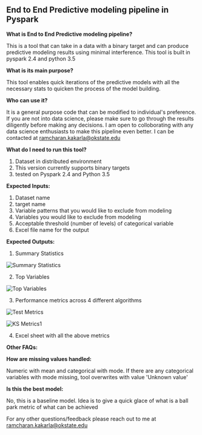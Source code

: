 ## End to End Predictive modeling pipeline in Pyspark ##

**What is End to End Predictive modeling pipeline?**

This is a tool that can take in a data with a binary target and can produce predictive modeling results using minimal interference. This tool is built in pyspark 2.4 and python 3.5

**What is its main purpose?**

This tool enables quick iterations of the predictive models with all the necessary stats to quicken the process of the model building. 

**Who can use it?**

It is a general purpose code that can be modified to individual's preference. If you are not into data science, please make sure to go through the results diligently before making any decisions.
I am open to colloborating with any data science enthusiasts to make this pipeline even better. I can be contacted at ramcharan.kakarla@okstate.edu




**What do I need to run this tool?**

1. Dataset in distributed environment
2. This version currently supports binary targets
3. tested on Pyspark 2.4 and Python 3.5



**Expected Inputs:**
1. Dataset name
2. target name
3. Variable patterns that you would like to exclude from modeling
4. Variables you would like to exclude from modeling
5. Acceptable threshold (number of levels) of categorical variable
6. Excel file name for the output



**Expected Outputs:**

1. Summary Statistics

![Summary Statistics](https://github.com/ramchak1/DataScience/blob/master/Predicitve_Modeling/Pyspark/SummaryStats.png)

2. Top Variables

![Top Variables](https://github.com/ramchak1/DataScience/blob/master/Predicitve_Modeling/Pyspark/Top_Variables.png)

3. Performance metrics across 4 different algorithms 

![Test Metrics](https://github.com/ramchak1/DataScience/blob/master/Predicitve_Modeling/Pyspark/Test_Metrics.png)

![KS Metrics1](https://github.com/ramchak1/DataScience/blob/master/Predicitve_Modeling/Pyspark/ks_stats.png)

4. Excel sheet with all the above metrics


**Other FAQs:**


**How are missing values handled:**

Numeric with mean and categorical with mode. If there are any categorical variables with mode missing, tool overwrites with value 'Unknown value'

**Is this the best model:**

No, this is a baseline model. Idea is to give a quick glace of what is a ball park metric of what can be achieved


For any other questions/feedback please reach out to me at ramcharan.kakarla@okstate.edu
 
